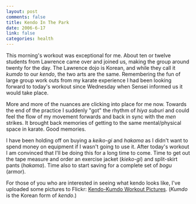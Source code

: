 ```yaml
--- 
layout: post
comments: false
title: Kendo In The Park
date: 2006-6-17
link: false
categories: health
---
```

This morning's workout was exceptional for me. About ten or twelve students from Lawrence came over and joined us, making the group around twenty for the day. The Lawrence dojo is Korean, and while they call it <em>kumdo</em> to our <em>kendo</em>, the two arts are the same. Remembering the fun of large group work outs from my karate experience I had been looking forward to today's workout since Wednesday when Sensei informed us it would take place.

More and more of the nuances are clicking into place for me now. Towards the end of the practice I suddenly "got" the rhythm of <em>hiya suburi</em> and could feel the flow of my movement forwards and back in sync with the <em>men</em> strikes. It brought back memories of getting to the same mental/physical space in karate. Good memories.

I have been holding off on buying a <em>keiko-gi</em> and <em>hakama</em> as I didn't want to spend money on equipment if I wasn't going to use it. After today's workout I am convinced that I'll be doing this for a long time to come. Time to get out the tape measure and order an exercise jacket (<em>kieko-gi</em>) and split-skirt pants (<em>hakama</em>). Time also to start saving for a complete set of <em>bogu</em> (armor).

For those of you who are interested in seeing what kendo looks like, I've uploaded some pictures to Flickr: <a href="http://www.flickr.com/photos/zanshin/sets/72157594168707002/" title="Kendo-Kumdo Workout Pictures">Kendo-Kumdo Workout Pictures</a>. (<em>Kumdo</em> is the Korean form of <em>kendo</em>.)

